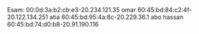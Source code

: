 Esam:
00:0d:3a:b2:cb:e3-20.234.121.35
omar
60:45:bd:84:c2:4f-20.122.134.251
atia
60:45:bd:95:4a:8c-20.229.36.1
abo hassan
60:45:bd:74:d0:b8-20.91.190.116

